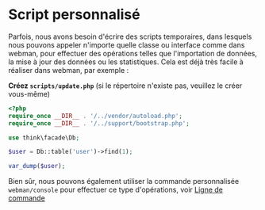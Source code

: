 # Script personnalisé

Parfois, nous avons besoin d'écrire des scripts temporaires, dans lesquels nous pouvons appeler n'importe quelle classe ou interface comme dans webman, pour effectuer des opérations telles que l'importation de données, la mise à jour des données ou les statistiques. Cela est déjà très facile à réaliser dans webman, par exemple :

**Créez `scripts/update.php`** (si le répertoire n'existe pas, veuillez le créer vous-même)
```php
<?php
require_once __DIR__ . '/../vendor/autoload.php';
require_once __DIR__ . '/../support/bootstrap.php';

use think\facade\Db;

$user = Db::table('user')->find(1);

var_dump($user);
```

Bien sûr, nous pouvons également utiliser la commande personnalisée `webman/console` pour effectuer ce type d'opérations, voir [Ligne de commande](../plugin/console.md)

